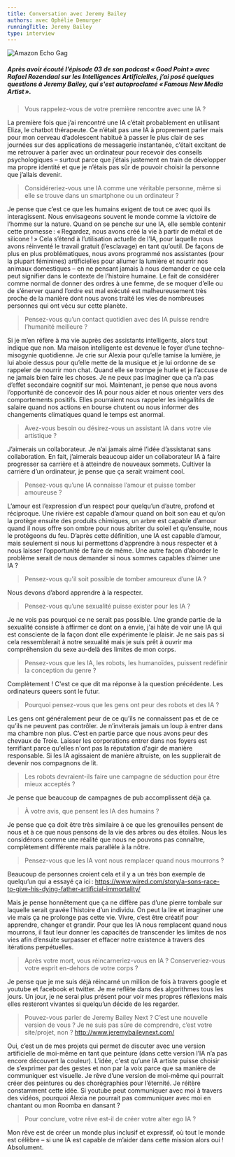 ```yaml
---
title: Conversation avec Jeremy Bailey
authors: avec Ophélie Demurger
runningTitle: Jeremy Bailey
type: interview
---
```


![Amazon Echo Gag](images/amazonEchoGag.jpg)

##### Après avoir écouté l’épisode 03 de son podcast «&#8239;Good Point&#8239;» avec Rafael Rozendaal sur les Intelligences Artificielles, j’ai posé quelques questions à Jeremy Bailey, qui s'est autoproclamé «&#8239;Famous New Media Artist&#8239;».

> Vous rappelez-vous de votre première rencontre avec une IA&nbsp;?

La première fois que j’ai rencontré une IA c’était probablement en utilisant Eliza, le chatbot thérapeute. Ce n’était pas une IA à proprement parler mais pour mon cerveau d’adolescent  habitué à passer le plus clair de ses journées sur des applications de messagerie instantanée, c’était excitant de me retrouver à parler avec un ordinateur pour recevoir des conseils psychologiques – surtout parce que j’étais justement en train de développer ma propre identité et que je n’étais pas sûr de pouvoir choisir la personne que j’allais devenir.

> Considéreriez-vous une IA comme une véritable personne, même si elle se trouve dans un smartphone ou un ordinateur&nbsp;?

Je pense que c’est ce que les humains exigent de tout ce avec quoi ils interagissent. Nous envisageons souvent le monde comme la victoire de l’homme sur la nature. Quand on se penche sur une IA, elle semble contenir cette promesse&#8239;: «&#8239;Regardez, nous avons créé la vie à partir de métal et de silicone&nbsp;!&#8239;» Cela s’étend à l’utilisation actuelle de l’IA, pour laquelle nous avons réinventé le travail gratuit (l’esclavage) en tant qu’outil. De façons de plus en plus problématiques, nous avons programmé nos assistantes (pour la plupart féminines) artificielles pour allumer la lumière et nourrir nos animaux domestiques – en ne pensant jamais à nous demander ce que cela peut signifier dans le contexte de l’histoire humaine. Le fait de considérer comme normal de donner des ordres à une femme, de se moquer d’elle ou de s’énerver quand l’ordre est mal exécuté est malheureusement très proche de la manière dont nous avons traité les vies de nombreuses personnes qui ont vécu sur cette planète.

> Pensez-vous qu’un contact quotidien avec des IA puisse rendre l’humanité meilleure&nbsp;?

Si je m’en réfère à ma vie auprès des assistants intelligents, alors tout indique que non. Ma maison intelligente est devenue le foyer d’une techno-misogynie quotidienne. Je crie sur Alexia pour qu’elle tamise la lumière, je lui aboie dessus pour qu’elle mette de la musique et je lui ordonne de se rappeler de nourrir mon chat. Quand elle se trompe je hurle et je l’accuse de ne jamais bien faire les choses. Je ne peux pas imaginer que ça n’a pas d’effet secondaire cognitif sur moi. Maintenant, je pense que nous avons l’opportunité de concevoir des IA pour nous aider et nous orienter vers des comportements positifs. Elles pourraient nous rappeler les inégalités de salaire quand nos actions en bourse chutent ou nous informer des changements climatiques quand le temps est anormal.

> Avez-vous besoin ou désirez-vous un assistant IA dans votre vie artistique&nbsp;?

J’aimerais un collaborateur. Je n’ai jamais aimé l’idée d’assistanat sans collaboration. En fait, j’aimerais beaucoup aider un collaborateur IA à faire progresser sa carrière et à atteindre de nouveaux sommets. Cultiver la carrière d’un ordinateur, je pense que ça serait vraiment cool.

> Pensez-vous qu’une IA connaisse l’amour et puisse tomber amoureuse&nbsp;?

L’amour est l’expression d’un respect pour quelqu’un d’autre, profond et réciproque. Une rivière est capable d’amour quand on boit son eau et qu’on la protège ensuite des produits chimiques, un arbre est capable d’amour quand il nous offre son ombre pour nous abriter du soleil et qu’ensuite, nous le protégeons du feu. D’après cette définition, une IA est capable d’amour, mais seulement si nous lui permettons d’apprendre à nous respecter et à nous laisser l’opportunité de faire de même. Une autre façon d’aborder le problème serait de nous demander si nous sommes capables d’aimer une IA&nbsp;?

> Pensez-vous qu'il soit possible de tomber amoureux d’une IA&nbsp;?

Nous devons d’abord apprendre à la respecter.

> Pensez-vous qu’une sexualité puisse exister pour les IA&nbsp;?

Je ne vois pas pourquoi ce ne serait pas possible. Une grande partie de la sexualité consiste à affirmer ce dont on a envie, j'ai hâte de voir une IA qui est consciente de la façon dont elle expérimente le plaisir. Je ne sais pas si cela ressemblerait à notre sexualité mais je suis prêt à ouvrir ma compréhension du sexe au-delà des limites de mon corps.

> Pensez-vous que les IA, les robots, les humanoïdes, puissent redéfinir la conception du genre&nbsp;?

Complètement&nbsp;! C'est ce que dit ma réponse à la question précédente. Les ordinateurs queers sont le futur.

> Pourquoi pensez-vous que les gens ont peur des robots et des IA&nbsp;?

Les gens ont généralement peur de ce qu’ils ne connaissent pas et de ce qu’ils ne peuvent pas contrôler. Je n’inviterais jamais un loup à entrer dans ma chambre non plus. C’est en partie parce que nous avons peur des chevaux de Troie. Laisser les corporations entrer dans nos foyers est terrifiant parce qu’elles n'ont pas la réputation d'agir de manière responsable. Si les IA agissaient de manière altruiste, on les supplierait de devenir nos compagnons de lit.

> Les robots devraient-ils faire une campagne de séduction pour être mieux acceptés&nbsp;?

Je pense que beaucoup de campagnes de pub accomplissent déjà ça.

> À votre avis, que pensent les IA des humains&nbsp;?

Je pense que ça doit être très similaire à ce que les grenouilles pensent de nous et à ce que nous pensons de la vie des arbres ou des étoiles. Nous les considérons comme une réalité que nous ne pouvons pas connaître, complètement différente mais parallèle à la nôtre.

> Pensez-vous que les IA vont nous remplacer quand nous mourrons&nbsp;?

Beaucoup de personnes croient cela et il y a un très bon exemple de quelqu’un qui a essayé ça ici&#8239;: https://www.wired.com/story/a-sons-race-to-give-his-dying-father-artificial-immortality/

Mais je pense honnêtement que ça ne diffère pas d’une pierre tombale sur laquelle serait gravée l’histoire d’un individu. On peut la lire et imaginer une vie mais ça ne prolonge pas cette vie. Vivre, c’est être créatif pour apprendre, changer et grandir. Pour que les IA nous remplacent quand nous mourrons, il faut leur donner les capacités de transcender les limites de nos vies afin d’ensuite surpasser et effacer notre existence à travers des itérations perpétuelles.

> Après votre mort, vous réincarneriez-vous en IA&nbsp;? Conserveriez-vous votre esprit en-dehors de votre corps&nbsp;?

Je pense que je me suis déjà réincarné un million de fois à travers google et youtube et facebook et twitter. Je me reflète dans des algorithmes tous les jours. Un jour, je ne serai plus présent pour voir mes propres réflexions mais elles resteront vivantes si quelqu’un décide de les regarder.

> Pouvez-vous parler de Jeremy Bailey Next&nbsp;? C’est une nouvelle version de vous&nbsp;? Je ne suis pas sûre de comprendre, c’est votre site/projet, non&nbsp;? http://www.jeremybaileynext.com/

Oui, c’est un de mes projets qui permet de discuter avec une version artificielle de moi-même en tant que peinture (dans cette version l’IA n’a pas encore découvert la couleur). L’idée, c'est qu’une IA artiste puisse choisir de s’exprimer par des gestes et non par la voix parce que sa manière de communiquer est visuelle. Je rêve d’une version de moi-même qui pourrait créer des peintures ou des chorégraphies pour l’éternité. Je réitère constamment cette idée. Si youtube peut communiquer avec moi à travers des vidéos, pourquoi Alexia ne pourrait pas communiquer avec moi en chantant ou mon Roomba  en dansant&nbsp;?

> Pour conclure, votre rêve est-il de créer votre alter ego IA&nbsp;?

Mon rêve est de créer un monde plus inclusif et expressif, où tout le monde est célèbre – si une IA est capable de m’aider dans cette mission alors oui&nbsp;! Absolument.
